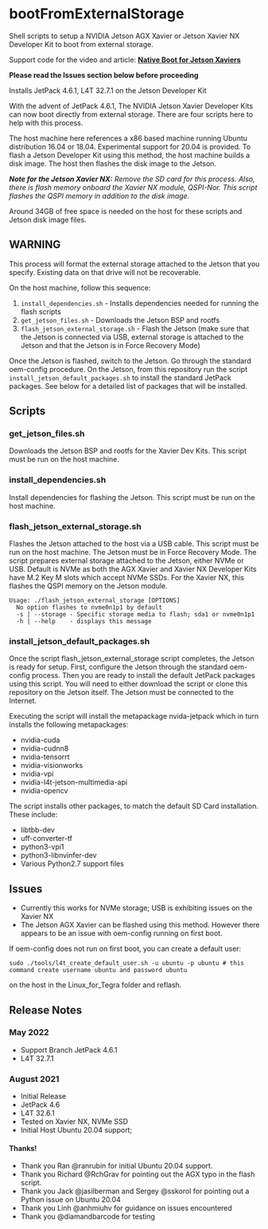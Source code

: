 # bootFromExternalStorage
Shell scripts to setup a NVIDIA Jetson AGX Xavier or Jetson Xavier NX Developer Kit to boot from external storage.

Support code for the video and article: [**Native Boot for Jetson Xaviers**](https://www.jetsonhacks.com/2021/08/25/native-boot-for-jetson-xaviers/)

**Please read the Issues section below before proceeding**

Installs JetPack 4.6.1, L4T 32.7.1 on the Jetson Developer Kit

With the advent of JetPack 4.6.1, The NVIDIA Jetson Xavier Developer Kits can now boot directly from external storage. 
There are four scripts here to help with this process.

The host machine here references a x86 based machine running Ubuntu distribution 16.04 or 18.04. Experimental support for 20.04 is provided. To flash a Jetson Developer Kit using this method, the host machine builds a disk image. The host then flashes the disk image to the Jetson. 

_**Note for the Jetson Xavier NX:** Remove the SD card for this process. Also, there is flash memory onboard the Xavier NX module, QSPI-Nor.  This script flashes the QSPI memory in addition to the disk image._

Around 34GB of free space is needed on the host for these scripts and Jetson disk image files.

## WARNING
This process will format the external storage attached to the Jetson that you specify. Existing data on that drive will not be recoverable.

On the host machine, follow this sequence:
1. `install_dependencies.sh` - Installs dependencies needed for running the flash scripts
2. `get_jetson_files.sh` - Downloads the Jetson BSP and rootfs
3. `flash_jetson_external_storage.sh` - Flash the Jetson (make sure that the Jetson is connected via USB, external storage is attached to the Jetson and that the Jetson is in Force Recovery Mode)

Once the Jetson is flashed, switch to the Jetson. Go through the standard oem-config procedure. On the Jetson, from this repository run the script `install_jetson_default_packages.sh` to install the standard JetPack packages. See below for a detailed list of packages that will be installed.

## Scripts

### get_jetson_files.sh
Downloads the Jetson BSP and rootfs for the Xavier Dev Kits. This script must be run on the host machine.

### install_dependencies.sh
Install dependencies for flashing the Jetson. This script must be run on the host machine.

### flash_jetson_external_storage.sh
Flashes the Jetson attached to the host via a USB cable. This script must be run on the host machine. The Jetson must be in Force Recovery Mode.
The script prepares external storage attached to the Jetson, either NVMe or USB. Default is NVMe as both the AGX Xavier and Xavier NX 
Developer Kits have M.2 Key M slots which accept NVMe SSDs. For the Xavier NX, this flashes the QSPI memory on the Jetson module.
```
Usage: ./flash_jetson_external_storage [OPTIONS]
  No option flashes to nvme0n1p1 by default
  -s | --storage - Specific storage media to flash; sda1 or nvme0n1p1
  -h | --help    - displays this message
```
 
 ### install_jetson_default_packages.sh
 Once the script flash_jetson_external_storage script completes, the Jetson is ready for setup. First, configure the Jetson through the standard oem-config process. Then you are ready to install the default JetPack packages using this script.  You will need to either download the script or clone this repository on the Jetson itself. The Jetson must be connected to the Internet.
 
 Executing the script will install the metapackage nvida-jetpack which in turn installs the following metapackages:
 
 * nvidia-cuda
 * nvidia-cudnn8
 * nvidia-tensorrt
 * nvidia-visionworks
 * nvidia-vpi
 * nvidia-l4t-jetson-multimedia-api
 * nvidia-opencv
 
 The script installs other packages, to match the default SD Card installation. These include:
 
 * libtbb-dev
 * uff-converter-tf
 * python3-vpi1
 * python3-libnvinfer-dev
 * Various Python2.7 support files

## Issues
* Currently this works for NVMe storage; USB is exhibiting issues on the Xavier NX
* The Jetson AGX Xavier can be flashed using this method. However there appears to be an issue with oem-config running on first boot.

If oem-config does not run on first boot, you can create a default user:

`sudo ./tools/l4t_create_default_user.sh -u ubuntu -p ubuntu # this command create username ubuntu and password ubuntu`

on the host in the Linux_for_Tegra folder and reflash.

## Release Notes

### May 2022
* Support Branch JetPack 4.6.1
* L4T 32.7.1

### August 2021
* Initial Release
* JetPack 4.6
* L4T 32.6.1
* Tested on Xavier NX, NVMe SSD
* Initial Host Ubuntu 20.04 support; 

#### Thanks!
* Thank you Ran @ranrubin for initial Ubuntu 20.04 support.
* Thank you Richard @RchGrav for pointing out the AGX typo in the flash script.
* Thank you Jack @jasilberman and Sergey @sskorol for pointing out a Python issue on Ubuntu 20.04
* Thank you Linh @anhmiuhv for guidance on issues encountered
* Thank you @diamandbarcode for testing

